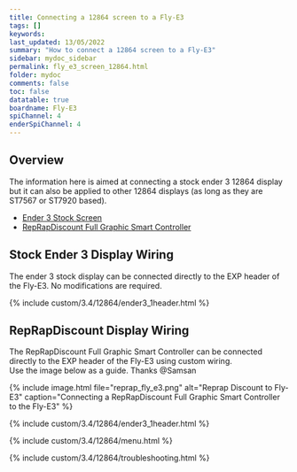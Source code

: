 ```yaml
---
title: Connecting a 12864 screen to a Fly-E3
tags: []
keywords: 
last_updated: 13/05/2022
summary: "How to connect a 12864 screen to a Fly-E3"
sidebar: mydoc_sidebar
permalink: fly_e3_screen_12864.html
folder: mydoc
comments: false
toc: false
datatable: true
boardname: Fly-E3
spiChannel: 4
enderSpiChannel: 4
---
```


## Overview

The information here is aimed at connecting a stock ender 3 12864 display but it can also be applied to other 12864 displays (as long as they are ST7567 or ST7920 based).  

<ul id="profileTabs" class="nav nav-tabs">
    <li class="active"><a class="noCrossRef" href="#e3stock" data-toggle="tab">Ender 3 Stock Screen</a></li>
    <li><a class="noCrossRef" href="#reprap" data-toggle="tab">RepRapDiscount Full Graphic Smart Controller</a></li>
</ul>
  <div class="tab-content">
<div role="tabpanel" class="tab-pane active" id="e3stock" markdown="1">

## Stock Ender 3 Display Wiring

The ender 3 stock display can be connected directly to the EXP header of the Fly-E3. No modifications are required.

{% include custom/3.4/12864/ender3_1header.html %}

</div>

<div role="tabpanel" class="tab-pane" id="reprap" markdown="1">

## RepRapDiscount Display Wiring

The RepRapDiscount Full Graphic Smart Controller can be connected directly to the EXP header of the Fly-E3 using custom wiring.  
Use the image below as a guide. Thanks @Samsan

{% include image.html file="reprap_fly_e3.png" alt="Reprap Discount to Fly-E3" caption="Connecting a RepRapDiscount Full Graphic Smart Controller to the Fly-E3" %}

{% include custom/3.4/12864/ender3_1header.html %}

</div>

</div>

{% include custom/3.4/12864/menu.html %}

{% include custom/3.4/12864/troubleshooting.html %}
